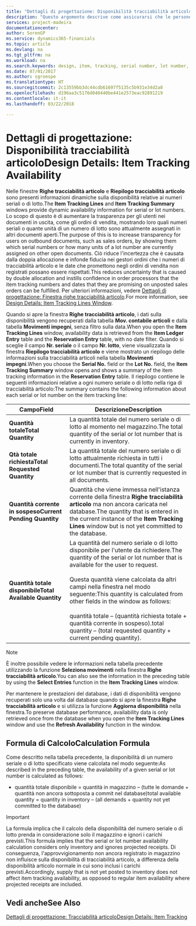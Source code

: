 ```yaml
---
title: "Dettagli di progettazione: Disponibilità tracciabilità articolo | Microsoft Docs"
description: "Questo argomento descrive come assicurarsi che le persone che elaborano ordini possono basarsi sulla disponibilità dei numeri seriali o di lotto."
services: project-madeira
documentationcenter: 
author: SorenGP
ms.service: dynamics365-financials
ms.topic: article
ms.devlang: na
ms.tgt_pltfrm: na
ms.workload: na
ms.search.keywords: design, item, tracking, serial number, lot number, outbound documents
ms.date: 07/01/2017
ms.author: sgroespe
ms.translationtype: HT
ms.sourcegitcommit: 2c13559bb3dc44cdb61697f5135c5b931e34d2a8
ms.openlocfilehash: d196aa3c5176d040440be441e2573eac92891219
ms.contentlocale: it-it
ms.lasthandoff: 03/22/2018

---
```

# <a name="design-details-item-tracking-availability"></a><span data-ttu-id="971bb-103">Dettagli di progettazione: Disponibilità tracciabilità articolo</span><span class="sxs-lookup"><span data-stu-id="971bb-103">Design Details: Item Tracking Availability</span></span>
<span data-ttu-id="971bb-104">Nelle finestre **Righe tracciabilità articolo** e **Riepilogo tracciabilità articolo** sono presenti informazioni dinamiche sulla disponibilità relative ai numeri seriali o di lotto.</span><span class="sxs-lookup"><span data-stu-id="971bb-104">The **Item Tracking Lines** and **Item Tracking Summary** windows provide dynamic availability information for serial or lot numbers.</span></span> <span data-ttu-id="971bb-105">Lo scopo di questo è di aumentare la trasparenza per gli utenti nei documenti in uscita, come gli ordini di vendita, mostrando loro quali numeri seriali o quante unità di un numero di lotto sono attualmente assegnati in altri documenti aperti.</span><span class="sxs-lookup"><span data-stu-id="971bb-105">The purpose of this is to increase transparency for users on outbound documents, such as sales orders, by showing them which serial numbers or how many units of a lot number are currently assigned on other open documents.</span></span> <span data-ttu-id="971bb-106">Ciò riduce l'incertezza che è causata dalla doppia allocazione e infonde fiducia nei gestori ordini che i numeri di tracciabilità articolo e le date che promettono negli ordini di vendita non registrati possano essere rispettati.</span><span class="sxs-lookup"><span data-stu-id="971bb-106">This reduces uncertainty that is caused by double allocation and instills confidence in order processors that the item tracking numbers and dates that they are promising on unposted sales orders can be fulfilled.</span></span> <span data-ttu-id="971bb-107">Per ulteriori informazioni, vedere [Dettagli di progettazione: Finestra righe tracciabilità articolo](design-details-item-tracking-lines-window.md).</span><span class="sxs-lookup"><span data-stu-id="971bb-107">For more information, see [Design Details: Item Tracking Lines Window](design-details-item-tracking-lines-window.md).</span></span>  
  
<span data-ttu-id="971bb-108">Quando si apre la finestra **Righe tracciabilità articolo**, i dati sulla disponibilità vengono recuperati dalla tabella **Mov. contabile articoli** e dalla tabella **Movimenti impegni**, senza filtro sulla data.</span><span class="sxs-lookup"><span data-stu-id="971bb-108">When you open the **Item Tracking Lines** window, availability data is retrieved from the **Item Ledger Entry** table and the **Reservation Entry** table, with no date filter.</span></span> <span data-ttu-id="971bb-109">Quando si sceglie il campo **Nr. seriale** o il campo **Nr. lotto**, viene visualizzata la finestra **Riepilogo tracciabilità articolo** e viene mostrato un riepilogo delle informazioni sulla tracciabilità articoli nella tabella **Movimenti impegni**.</span><span class="sxs-lookup"><span data-stu-id="971bb-109">When you choose the **Serial No.** field or the **Lot No.** field, the **Item Tracking Summary** window opens and shows a summary of the item tracking information in the **Reservation Entry** table.</span></span> <span data-ttu-id="971bb-110">Il riepilogo contiene le seguenti informazioni relative a ogni numero seriale o di lotto nella riga di tracciabilità articolo:</span><span class="sxs-lookup"><span data-stu-id="971bb-110">The summary contains the following information about each serial or lot number on the item tracking line:</span></span>  
  
|<span data-ttu-id="971bb-111">Campo</span><span class="sxs-lookup"><span data-stu-id="971bb-111">Field</span></span>|<span data-ttu-id="971bb-112">Descrizione</span><span class="sxs-lookup"><span data-stu-id="971bb-112">Description</span></span>|  
|---------------------------------|---------------------------------------|  
|<span data-ttu-id="971bb-113">**Quantità totale**</span><span class="sxs-lookup"><span data-stu-id="971bb-113">**Total Quantity**</span></span>|<span data-ttu-id="971bb-114">La quantità totale del numero seriale o di lotto al momento nel magazzino.</span><span class="sxs-lookup"><span data-stu-id="971bb-114">The total quantity of the serial or lot number that is currently in inventory.</span></span>|  
|<span data-ttu-id="971bb-115">**Qtà totale richiesta**</span><span class="sxs-lookup"><span data-stu-id="971bb-115">**Total Requested Quantity**</span></span>|<span data-ttu-id="971bb-116">La quantità totale del numero seriale o di lotto attualmente richiesta in tutti i documenti.</span><span class="sxs-lookup"><span data-stu-id="971bb-116">The total quantity of the serial or lot number that is currently requested in all documents.</span></span>|  
|<span data-ttu-id="971bb-117">**Quantità corrente in sospeso**</span><span class="sxs-lookup"><span data-stu-id="971bb-117">**Current Pending Quantity**</span></span>|<span data-ttu-id="971bb-118">Quantità che viene immessa nell'istanza corrente della finestra **Righe tracciabilità articolo** ma non ancora caricata nel database.</span><span class="sxs-lookup"><span data-stu-id="971bb-118">The quantity that is entered in the current instance of the **Item Tracking Lines** window but is not yet committed to the database.</span></span>|  
|<span data-ttu-id="971bb-119">**Quantità totale disponibile**</span><span class="sxs-lookup"><span data-stu-id="971bb-119">**Total Available Quantity**</span></span>|<span data-ttu-id="971bb-120">La quantità del numero seriale o di lotto disponibile per l'utente da richiedere.</span><span class="sxs-lookup"><span data-stu-id="971bb-120">The quantity of the serial or lot number that is available for the user to request.</span></span><br /><br /> <span data-ttu-id="971bb-121">Questa quantità viene calcolata da altri campi nella finestra nel modo seguente:</span><span class="sxs-lookup"><span data-stu-id="971bb-121">This quantity is calculated from other fields in the window as follows:</span></span><br /><br /> <span data-ttu-id="971bb-122">quantità totale – (quantità richiesta totale + quantità corrente in sospeso).</span><span class="sxs-lookup"><span data-stu-id="971bb-122">total quantity – (total requested quantity + current pending quantity).</span></span>|  
  
> [!NOTE]  
>  <span data-ttu-id="971bb-123">È inoltre possibile vedere le informazioni nella tabella precedente utilizzando la funzione **Seleziona movimenti** nella finestra **Righe tracciabilità articolo**.</span><span class="sxs-lookup"><span data-stu-id="971bb-123">You can also see the information in the preceding table by using the **Select Entries** function in the **Item Tracking Lines** window.</span></span>  
  
<span data-ttu-id="971bb-124">Per mantenere le prestazioni del database, i dati di disponibilità vengono recuperati solo una volta dal database quando si apre la finestra **Righe tracciabilità articolo** e si utilizza la funzione **Aggiorna disponibilità** nella finestra.</span><span class="sxs-lookup"><span data-stu-id="971bb-124">To preserve database performance, availability data is only retrieved once from the database when you open the **Item Tracking Lines** window and use the **Refresh Availability** function in the window.</span></span>  
  
## <a name="calculation-formula"></a><span data-ttu-id="971bb-125">Formula di Calcolo</span><span class="sxs-lookup"><span data-stu-id="971bb-125">Calculation Formula</span></span>  
<span data-ttu-id="971bb-126">Come descritto nella tabella precedente, la disponibilità di un numero seriale o di lotto specificato viene calcolata nel modo seguente:</span><span class="sxs-lookup"><span data-stu-id="971bb-126">As described in the preceding table, the availability of a given serial or lot number is calculated as follows:</span></span>  
  
* <span data-ttu-id="971bb-127">quantità totale disponibile = quantità in magazzino – (tutte le domande + quantità non ancora sottoposta a commit nel database)</span><span class="sxs-lookup"><span data-stu-id="971bb-127">total available quantity = quantity in inventory – (all demands + quantity not yet committed to the database)</span></span>  
  
> [!IMPORTANT]  
>  <span data-ttu-id="971bb-128">La formula implica che il calcolo della disponibilità del numero seriale o di lotto prenda in considerazione solo il magazzino e ignori i carichi previsti.</span><span class="sxs-lookup"><span data-stu-id="971bb-128">This formula implies that the serial or lot number availability calculation considers only inventory and ignores projected receipts.</span></span> <span data-ttu-id="971bb-129">Di conseguenza, l'approvvigionamento non ancora registrato in magazzino non influisce sulla disponibilità di tracciabilità articolo, a differenza della disponibilità articolo normale in cui sono inclusi i carichi previsti.</span><span class="sxs-lookup"><span data-stu-id="971bb-129">Accordingly, supply that is not yet posted to inventory does not affect item tracking availability, as opposed to regular item availability where projected receipts are included.</span></span>  
  
## <a name="see-also"></a><span data-ttu-id="971bb-130">Vedi anche</span><span class="sxs-lookup"><span data-stu-id="971bb-130">See Also</span></span>  
[<span data-ttu-id="971bb-131">Dettagli di progettazione: Tracciabilità articolo</span><span class="sxs-lookup"><span data-stu-id="971bb-131">Design Details: Item Tracking</span></span>](design-details-item-tracking.md)
